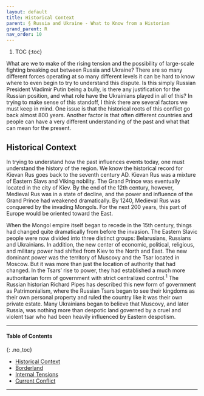 ```yaml
---
layout: default
title: Historical Context 
parent: § Russia and Ukraine - What to Know from a Historian   
grand_parent: R 
nav_order: 10 
---
```

<style>
.dont-break-out {
  /* These are technically the same, but use both */
  overflow-wrap: break-word;
  word-wrap: break-word;

     -ms-word-break: break-all;
  /* This is the dangerous one in WebKit, as it breaks things wherever */
  word-break: break-all;
  /* Instead use this non-standard one: */
  word-break: break-word;
}

.youtube-container {
    position: relative;
    width: 100%;
    height: 0;
    padding-bottom: 56.25%;
}
.youtube-video {
    position: absolute;
    top: 0;
    left: 0;
    width: 100%;
    height: 100%;
}

</style>

<div class="dont-break-out" markdown="1">

1. TOC
{:toc}

What are we to make of the rising tension and the possibility of large-scale fighting breaking out between Russia and Ukraine? There are so many different forces operating at so many different levels it can be hard to know where to even begin to try to understand this dispute. Is this simply Russian President Vladimir Putin being a bully, is there any justification for the Russian position, and what role have the Ukrainians played in all of this? In trying to make sense of this standoff, I think there are several factors we must keep in mind. One issue is that the historical roots of this conflict go back almost 800 years. Another factor is that often different countries and people can have a very different understanding of the past and what that can mean for the present.

## Historical Context
In trying to understand how the past influences events today, one must understand the history of the region. We know the historical record for Kievan Rus goes back to the seventh century AD. Kievan Rus was a mixture of Eastern Slavs and Viking nobility. The Grand Prince was eventually located in the city of Kiev. By the end of the 12th century, however, Medieval Rus was in a state of decline, and the power and influence of the Grand Prince had weakened dramatically. By 1240, Medieval Rus was conquered by the invading Mongols. For the next 200 years, this part of Europe would be oriented toward the East.

When the Mongol empire itself began to recede in the 15th century, things had changed quite dramatically from before the invasion. The Eastern Slavic people were now divided into three distinct groups: Belarusians, Russians and Ukrainians. In addition, the new center of economic, political, religious, and military power had shifted from Kiev to the North and East. The new dominant power was the territory of Muscovy and the Tsar located in Moscow. But it was more than just the location of authority that had changed. In the Tsars’ rise to power, they had established a much more authoritarian form of government with strict centralized control.<sup>1</sup> The Russian historian Richard Pipes has described this new form of government as Patrimonialism, where the Russian Tsars began to see their kingdoms as their own personal property and ruled the country like it was their own private estate. Many Ukrainians began to believe that Muscovy, and later Russia, was nothing more than despotic land governed by a cruel and violent tsar who had been heavily influenced by Eastern despotism.


***

#### Table of Contents
{: .no_toc}

<ul><li> <a href="/docs/R/Russia-and-Ukraine-What-to-Know-from-a-Historian-1/">Historical Context</a></li><li> <a href="/docs/R/Russia-and-Ukraine-What-to-Know-from-a-Historian-2/">Borderland</a></li><li> <a href="/docs/R/Russia-and-Ukraine-What-to-Know-from-a-Historian-3/">Internal Tensions</a></li><li> <a href="/docs/R/Russia-and-Ukraine-What-to-Know-from-a-Historian-4/">Current Conflict</a></li></ul>

***

</div>
